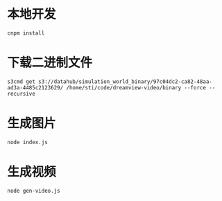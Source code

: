 # 本地开发
```
cnpm install
```
# 下载二进制文件

```
s3cmd get s3://datahub/simulation_world_binary/97c04dc2-ca82-48aa-ad3a-4485c2123629/ /home/sti/code/dreamview-video/binary --force --recursive
```
# 生成图片

```
node index.js 
```

# 生成视频

```
node gen-video.js 
```